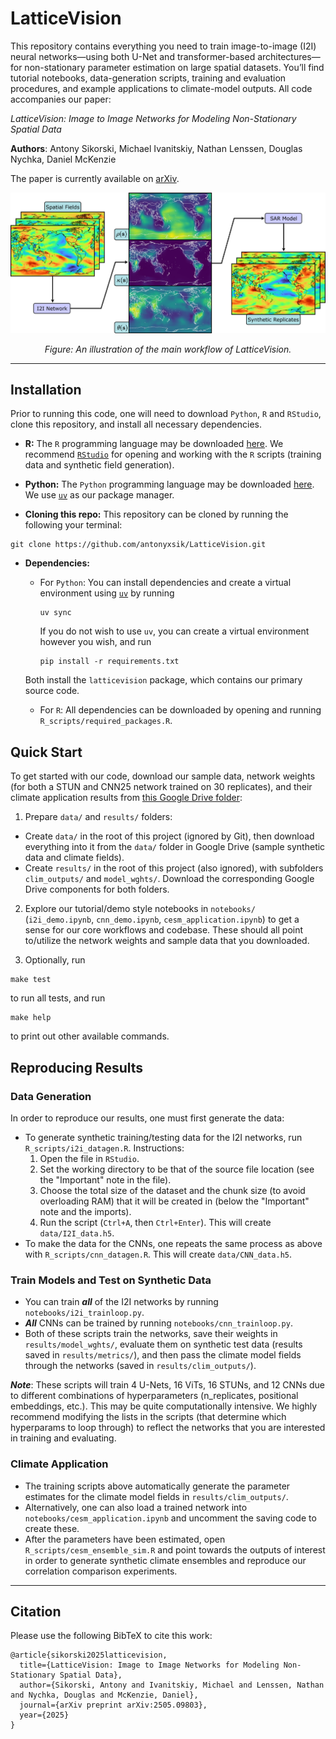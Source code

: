 # LatticeVision 

This repository contains everything you need to train image-to-image (I2I) neural networks—using both U-Net and transformer-based architectures—for non-stationary parameter estimation on large spatial datasets. You’ll find tutorial notebooks, data-generation scripts, training and evaluation procedures, and example applications to climate-model outputs. All code accompanies our paper:

*LatticeVision: Image to Image Networks for Modeling Non-Stationary Spatial Data*

**Authors**: Antony Sikorski, Michael Ivanitskiy, Nathan Lenssen, Douglas Nychka, Daniel McKenzie

The paper is currently available on [arXiv](https://arxiv.org/abs/2505.09803).

<p align="center">
  <img src="results/figures/flowchart_v5.png" alt="The main workflow of LatticeVision." width="700"/>
<p align="center"><em>Figure: An illustration of the main workflow of LatticeVision. </em></p>

---

## Installation

Prior to running this code, one will need to download `Python`, `R` and `RStudio`, clone this repository, and install all necessary dependencies. 

- **R:** The `R` programming language may be downloaded [here](https://cran.r-project.org/bin/windows/base/). We recommend [`RStudio`](https://posit.co/download/rstudio-desktop/) for opening and working with the `R` scripts (training data and synthetic field generation). 

- **Python:** The `Python` programming language may be downloaded [here](https://www.python.org/downloads/). We use [`uv`](https://docs.astral.sh/uv/getting-started/installation/) as our package manager. 

- **Cloning this repo:** This repository can be cloned by running the following your terminal:
```
git clone https://github.com/antonyxsik/LatticeVision.git
``` 

- **Dependencies:**
  - For `Python`: You can install dependencies and create a virtual environment using [`uv`](https://docs.astral.sh/uv/) by running 

    ```
    uv sync
    ```
   
    If you do not wish to use `uv`, you can create a virtual environment however you wish, and run 

    ```
    pip install -r requirements.txt
    ```
   
  Both install the `latticevision` package, which contains our primary source code.
  - For `R`: All dependencies can be downloaded by opening and running `R_scripts/required_packages.R`.

## Quick Start 

To get started with our code, download our sample data, network weights (for both a STUN and CNN25 network trained on 30 replicates), and their climate application results from [this Google Drive folder](https://drive.google.com/drive/folders/1OcgHHqqNmK48qdvHCP_PQpXXKq_EYCWD?usp=sharing):

1. Prepare `data/` and `results/` folders: 
  - Create `data/` in the root of this project (ignored by Git), then download everything into it from the `data/` folder in Google Drive (sample synthetic data and climate fields). 
  - Create `results/` in the root of this project (also ignored), with subfolders `clim_outputs/` and `model_wghts/`. Download the corresponding Google Drive components for both folders. 

2. Explore our tutorial/demo style notebooks in `notebooks/` (`i2i_demo.ipynb`, `cnn_demo.ipynb`, `cesm_application.ipynb`) to get a sense for our core workflows and codebase. These should all point to/utilize the network weights and sample data that you downloaded. 

3. Optionally, run 

  ```
  make test
  ```

  to run all tests, and run 

  ```
  make help
  ``` 

 to print out other available commands. 

## Reproducing Results

### Data Generation
In order to reproduce our results, one must first generate the data:
- To generate synthetic training/testing data for the I2I networks, run `R_scripts/i2i_datagen.R`. Instructions:
  1. Open the file in `RStudio`.
  2. Set the working directory to be that of the source file location (see the "Important" note in the file).
  3. Choose the total size of the dataset and the chunk size (to avoid overloading RAM) that it will be created in (below the "Important" note and the imports).
  4. Run the script (``Ctrl+A``, then ``Ctrl+Enter``). This will create `data/I2I_data.h5`. 
- To make the data for the CNNs, one repeats the same process as above with `R_scripts/cnn_datagen.R`. This will create `data/CNN_data.h5`.

### Train Models and Test on Synthetic Data
- You can train **_all_** of the I2I networks by running `notebooks/i2i_trainloop.py`. 
- **_All_** CNNs can be trained by running `notebooks/cnn_trainloop.py`.
- Both of these scripts train the networks, save their weights in `results/model_wghts/`, evaluate them on synthetic test data (results saved in `results/metrics/`), and then pass the climate model fields through the networks (saved in `results/clim_outputs/`). 

**_Note_**: These scripts will train 4 U-Nets, 16 ViTs, 16 STUNs, and 12 CNNs due to different combinations of hyperparameters (n_replicates, positional embeddings, etc.). This may be quite computationally intensive. We highly recommend modifying the lists in the scripts (that determine which hyperparams to loop through) to reflect the networks that you are interested in training and evaluating.  


### Climate Application
- The training scripts above automatically generate the parameter estimates for the climate model fields in `results/clim_outputs/`. 
- Alternatively, one can also load a trained network into `notebooks/cesm_application.ipynb` and uncomment the saving code to create these. 
- After the parameters have been estimated, open `R_scripts/cesm_ensemble_sim.R` and point towards the outputs of interest in order to generate synthetic climate ensembles and reproduce our correlation comparison experiments. 

---

## Citation

Please use the following BibTeX to cite this work: 

```{bibtex}
@article{sikorski2025latticevision,
  title={LatticeVision: Image to Image Networks for Modeling Non-Stationary Spatial Data},
  author={Sikorski, Antony and Ivanitskiy, Michael and Lenssen, Nathan and Nychka, Douglas and McKenzie, Daniel},
  journal={arXiv preprint arXiv:2505.09803},
  year={2025}
}
```

